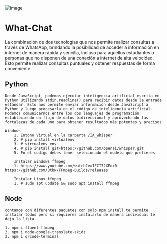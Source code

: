 ![image](https://github.com/Jucamhc/whatChat/assets/54044345/c379da5c-02d7-457f-9a0f-64b75ce388eb)


# What-Chat

La combinación de dos tecnologías que nos permite realizar consultas a través de WhatsApp, brindando la posibilidad de acceder a información en internet de manera rápida y sencilla, incluso para aquellos estudiantes o personas que no disponen de una conexión a internet de alta velocidad. Esto permite realizar consultas puntuales y obtener respuestas de forma conveniente.


## Python

    Desde JavaScript, podemos ejecutar inteligencia artificial escrita en Python utilizando stdin.readline() para recibir datos desde la entrada estándar. Esto nos permite enviar información desde JavaScript a Python y luego procesarla en el código de inteligencia artificial. Podemos comunicarnos entre los dos lenguajes de programación estableciendo un flujo de datos bidireccional y aprovechando las fortalezas de cada uno para obtener resultados más potentes y precisos

    Windows
        1. Entono Virtual en la carperta /IA_whisper
        2. # pip install virtualenv
        3. # virtualenv env
        4. # pip install git+https://github.com/openai/whisper.git
        5. En el codigo debes tener selecionado el modelo que prefieres

        Instalar windows ffmpeg
        1. https://www.youtube.com/watch?v=IECI72XEox0 https://github.com/BtbN/FFmpeg-Builds/releases

        Instalar Linux ffmpeg
        1. # sudo apt update && sudo apt install ffmpeg

 ## Node

    contamos con diferentes paquetes con solo npm install te permite instalar todos pero si requieres instalarlo de manera individual te dejo la lista.

    1. npm i fluent-ffmpeg
    2. npm i node-google-translate-skidz
    3. npm i qrcode-terminal
